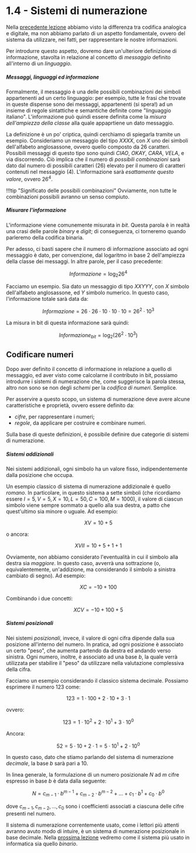 # 1.4 - Sistemi di numerazione

Nella [precedente lezione](03_dig_an.md) abbiamo visto la differenza tra codifica analogica e digitale, ma non abbiamo parlato di un aspetto fondamentale, ovvero del sistema da utilizzare, nei fatti, per rappresentare le nostre informazioni.

Per introdurre questo aspetto, dovremo dare un'ulteriore definizione di informazione, stavolta in relazione al concetto di *messaggio* definito all'interno di un *linguaggio*. 

##### Messaggi, linguaggi ed informazione

Formalmente, il messaggio è una delle possibili combinazioni dei simboli appartenenti ad un certo linguaggio: per esempio, tutte le frasi che trovate in queste dispense sono dei messaggi, appartenenti (si spera!) ad un insieme di regole sintattiche e semantiche definite come "linguaggio italiano". L'informazione può quindi essere definita come la *misura dell'ampiezza della classe* alla quale appaprtiene un dato messaggio.

La definizione è un po' criptica, quindi cerchiamo di spiegarla tramite un esempio. Consideriamo un messaggio del tipo *XXXX*, con *X* uno dei simboli dell'alfabeto anglosassone, ovvero quello composto da $26$ caratteri. Possibili messaggi di questo tipo sono quindi *CIAO*, *OKAY*, *CARA*, *VELA*, e via discorrendo. Ciò implica che il numero di *possibili combinazioni* sarà dato dal numero di possibili caratteri ($26$) elevato per il numero di caratteri contenuti nel messaggio ($4$). L'informazione sarà *esattamente questo valore*, ovvero $26^4$.

!!!tip "Significato delle possibili combinazioni"
    Ovviamente, non tutte le combinazioni possibili avranno un senso compiuto.

##### Misurare l'informazione

L'informazione viene comunemente misurata in *bit*. Questa parola è in realtà una crasi delle parole *binary* e *digit*; di conseguenza, ci torneremo quando parleremo della codifica binaria.

Per adesso, ci basti sapere che il numero di informazione associato ad ogni messaggio è dato, per convenzione, dal logaritmo in base $2$ dell'ampiezza della classe dei messaggi. In altre parole, per il caso precedente:

$$
Informazione = \log_{2} 26^4
$$

Facciamo un esempio. Sia dato un messaggio di tipo *XXYYY*, con *X* simbolo dell'alfabeto anglosassone, ed *Y* simbolo numerico. In questo caso, l'informazione totale sarà data da:

$$
Informazione = 26 \cdot 26 \cdot 10 \cdot 10 \cdot 10 = 26^2 \cdot 10^3
$$

La misura in bit di questa informazione sarà quindi:

$$
Informazione_{bit} = \log_2 (26^2 \cdot 10^3)
$$

## Codificare numeri

Dopo aver definito il concetto di informazione in relazione a quello di messaggio, ed aver visto come calcolarne il contributo in bit, possiamo introdurre i sistemi di numerazione che, come suggerisce la parola stessa, altro non sono se non degli *schemi* per la *codifica di numeri*. Semplice.

Per asservire a questo scopo, un sistema di numerazione deve avere alcune caratteristiche e proprietà, ovvero essere definito da:

* *cifre*, per rappresentare i numeri;
* *regole*, da applicare per costruire e combinare numeri.

Sulla base di queste definizioni, è possibile definire due categorie di sistemi di numerazione.

##### Sistemi addizionali

Nei sistemi addizionali, ogni simbolo ha un valore fisso, indipendentemente dalla posizione che occupa.

Un esempio classico di sistema di numerazione addizionale è quello *romano*. In particolare, in questo sistema a sette simboli (che ricordiamo essere $I=5,V=5,X=10,L=50,C=100,M=1000$), il valore di ciascun simbolo viene sempre sommato a quello alla sua destra, a patto che quest'ultimo sia minore o uguale. Ad esempio:

$$
XV = 10 + 5
$$

o ancora:

$$
XVII = 10 + 5 + 1 + 1
$$

Ovviamente, non abbiamo considerato l'eventualità in cui il simbolo alla destra sia *maggiore*. In questo caso, avverrà una sottrazione (o, equivalentemente, un'addizione, ma considerando il simbolo a sinistra cambiato di segno). Ad esempio:


$$
XC = -10 + 100
$$

Combinando i due concetti:

$$
XCV = -10 + 100 + 5
$$

##### Sistemi posizionali

Nei sistemi *posizionali*, invece, il valore di ogni cifra dipende dalla sua posizione all'interno del numero. In pratica, ad ogni posizione è associato un certo "peso", che aumenta partendo da destra ed andando verso sinistra. Ogni numero, inoltre, è associato ad una base $b$, la quale verrà utilizzata per stabilire il "peso" da utilizzare nella valutazione complessiva della cifra.

Facciamo un esempio considerando il classico sistema decimale. Possiamo esprimere il numero $123$ come:

$$
123 = 1 \cdot 100 + 2 \cdot 10 + 3 \cdot 1
$$

ovvero:

$$
123 = 1 \cdot 10^2 + 2 \cdot 10^1 + 3 \cdot 10^0
$$

Ancora:

$$
52 = 5 \cdot 10 + 2 \cdot 1 = 5 \cdot 10^1 + 2 \cdot 10^0
$$

In questo caso, dato che stiamo parlando del sistema di numerazione *decimale*, la base $b$ sarà pari a $10$.

In linea generale, la formulazione di un numero posizionale $N$ ad $m$ cifre espresso in base $b$ è data dalla seguente:

$$
N = c_{m-1} \cdot b^{m-1} + c_{m-2} \cdot b^{m-2} + \ldots + c_1 \cdot b^1 + c_0 \cdot b^0
$$

dove $c_{m-1}, c_{m-2}, \ldots, c_0$ sono i coefficienti associati a ciascuna delle cifre presenti nel numero.

Il sistema di numerazione correntemente usato, come i lettori più attenti avranno avuto modo di intuire, è un sistema di numerazione posizionale in base decimale. Nella [prossima lezione](05_sis_bin.md) vedremo come il sistema più usato in informatica sia quello *binario*.
